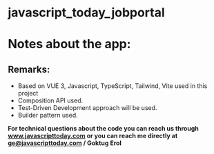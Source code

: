 # javascript_today_jobportal

# Notes about the app:

<h2> Remarks: </h2>
<ul>
<li> Based on VUE 3, Javascript, TypeScript, Tailwind, Vite used in this project</li>
<li> Composition API used. </li>
<li> Test-Driven Development approach will be used. </li>
<li> Builder pattern used. </li>
</ul>

<b> For technical questions about the code you can reach us through www.javascripttoday.com or you can reach me directly at ge@javascripttoday.com / Goktug Erol </b>

